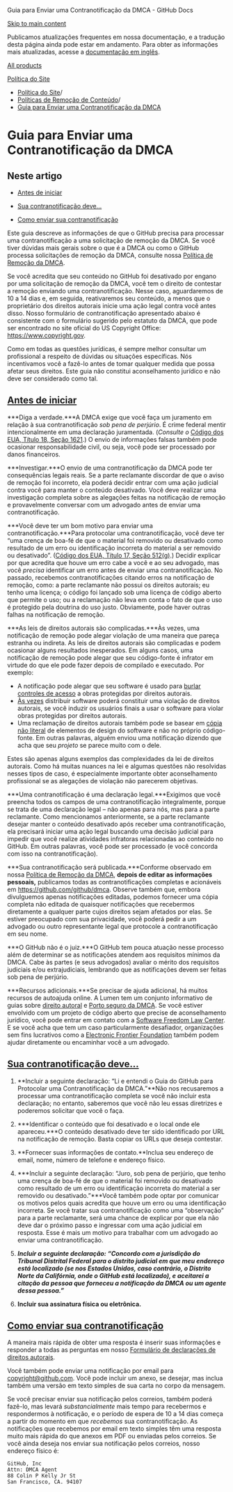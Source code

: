 Guia para Enviar uma Contranotificação da DMCA - GitHub Docs

[Skip to main content](#main-content)

Publicamos atualizações frequentes em nossa documentação, e a tradução desta página ainda pode estar em andamento. Para obter as informações mais atualizadas, acesse a [documentação em inglês](/en).

[All products](/pt)

[Política do Site](/pt/site-policy)

* [Política do Site](/pt/site-policy)/
* [Políticas de Remoção de Conteúdo](/pt/site-policy/content-removal-policies)/
* [Guia para Enviar uma Contranotificação da DMCA](/pt/site-policy/content-removal-policies/guide-to-submitting-a-dmca-counter-notice)

Guia para Enviar uma Contranotificação da DMCA
==========

Neste artigo
----------

* [Antes de iniciar](#before-you-start)

* [Sua contranotificação deve...](#your-counter-notice-must)

* [Como enviar sua contranotificação](#how-to-submit-your-counter-notice)

Este guia descreve as informações de que o GitHub precisa para processar uma contranotificação a uma solicitação de remoção da DMCA. Se você tiver dúvidas mais gerais sobre o que é a DMCA ou como o GitHub processa solicitações de remoção da DMCA, consulte nossa [Política de Remoção da DMCA](/pt/site-policy/content-removal-policies/dmca-takedown-policy).

Se você acredita que seu conteúdo no GitHub foi desativado por engano por uma solicitação de remoção da DMCA, você tem o direito de contestar a remoção enviando uma contranotificação. Nesse caso, aguardaremos de 10 a 14 dias e, em seguida, reativaremos seu conteúdo, a menos que o proprietário dos direitos autorais inicie uma ação legal contra você antes disso. Nosso formulário de contranotificação apresentado abaixo é consistente com o formulário sugerido pelo estatuto da DMCA, que pode ser encontrado no site oficial do US Copyright Office: <https://www.copyright.gov>.

Como em todas as questões jurídicas, é sempre melhor consultar um profissional a respeito de dúvidas ou situações específicas. Nós incentivamos você a fazê-lo antes de tomar qualquer medida que possa afetar seus direitos. Este guia não constitui aconselhamento jurídico e não deve ser considerado como tal.

[Antes de iniciar](#before-you-start)
----------

***Diga a verdade.***A DMCA exige que você faça um juramento em relação à sua contranotificação *sob pena de perjúrio*. É crime federal mentir intencionalmente em uma declaração juramentada. (*Consulte o* [Código dos EUA, Título 18, Seção 1621](https://www.gpo.gov/fdsys/pkg/USCODE-2011-title18/html/USCODE-2011-title18-partI-chap79-sec1621.htm).) O envio de informações falsas também pode ocasionar responsabilidade civil, ou seja, você pode ser processado por danos financeiros.

***Investigar.***O envio de uma contranotificação da DMCA pode ter consequências legais reais. Se a parte reclamante discordar de que o aviso de remoção foi incorreto, ela poderá decidir entrar com uma ação judicial contra você para manter o conteúdo desativado. Você deve realizar uma investigação completa sobre as alegações feitas na notificação de remoção e provavelmente conversar com um advogado antes de enviar uma contranotificação.

***Você deve ter um bom motivo para enviar uma contranotificação.***Para protocolar uma contranotificação, você deve ter “uma crença de boa-fé de que o material foi removido ou desativado como resultado de um erro ou identificação incorreta do material a ser removido ou desativado”. ([Código dos EUA, Título 17, Seção 512(g)](https://www.copyright.gov/title17/92chap5.html#512).) Decidir explicar por que acredita que houve um erro cabe a você e ao seu advogado, mas você *precisa* identificar um erro antes de enviar uma contranotificação. No passado, recebemos contranotificações citando erros na notificação de remoção, como: a parte reclamante não possui os direitos autorais; eu tenho uma licença; o código foi lançado sob uma licença de código aberto que permite o uso; ou a reclamação não leva em conta o fato de que o uso é protegido pela doutrina do uso justo. Obviamente, pode haver outras falhas na notificação de remoção.

***As leis de direitos autorais são complicadas.***Às vezes, uma notificação de remoção pode alegar violação de uma maneira que pareça estranha ou indireta. As leis de direitos autorais são complicadas e podem ocasionar alguns resultados inesperados. Em alguns casos, uma notificação de remoção pode alegar que seu código-fonte é infrator em virtude do que ele pode fazer depois de compilado e executado. Por exemplo:

* A notificação pode alegar que seu software é usado para [burlar controles de acesso](https://www.copyright.gov/title17/92chap12.html) a obras protegidas por direitos autorais.
* [Às vezes](https://www.copyright.gov/docs/mgm/) distribuir software poderá constituir uma violação de direitos autorais, se você induzir os usuários finais a usar o software para violar obras protegidas por direitos autorais.
* Uma reclamação de direitos autorais também pode se basear em [cópia não literal](https://en.wikipedia.org/wiki/Substantial_similarity) de elementos de design do software e não no próprio código-fonte. Em outras palavras, alguém enviou uma notificação dizendo que acha que seu *projeto* se parece muito com o dele.

Estes são apenas alguns exemplos das complexidades da lei de direitos autorais. Como há muitas nuances na lei e algumas questões não resolvidas nesses tipos de caso, é especialmente importante obter aconselhamento profissional se as alegações de violação não parecerem objetivas.

***Uma contranotificação é uma declaração legal.***Exigimos que você preencha todos os campos de uma contranotificação integralmente, porque se trata de uma declaração legal – não apenas para nós, mas para a parte reclamante. Como mencionamos anteriormente, se a parte reclamante desejar manter o conteúdo desativado após receber uma contranotificação, ela precisará iniciar uma ação legal buscando uma decisão judicial para impedir que você realize atividades infratoras relacionadas ao conteúdo no GitHub. Em outras palavras, você pode ser processado (e você concorda com isso na contranotificação).

***Sua contranotificação será publicada.***Conforme observado em nossa [Política de Remoção da DMCA](/pt/site-policy/content-removal-policies/dmca-takedown-policy#d-transparency), **depois de editar as informações pessoais,** publicamos todas as contranotificações completas e acionáveis em <https://github.com/github/dmca>. Observe também que, embora divulguemos apenas notificações editadas, podemos fornecer uma cópia completa não editada de quaisquer notificações que recebermos diretamente a qualquer parte cujos direitos sejam afetados por elas. Se estiver preocupado com sua privacidade, você poderá pedir a um advogado ou outro representante legal que protocole a contranotificação em seu nome.

***O GitHub não é o juiz.***O GitHub tem pouca atuação nesse processo além de determinar se as notificações atendem aos requisitos mínimos da DMCA. Cabe às partes (e seus advogados) avaliar o mérito dos requisitos judiciais e/ou extrajudiciais, lembrando que as notificações devem ser feitas sob pena de perjúrio.

***Recursos adicionais.***Se precisar de ajuda adicional, há muitos recursos de autoajuda online. A Lumen tem um conjunto informativo de guias sobre [direito autoral](https://www.lumendatabase.org/topics/5) e [Porto seguro da DMCA](https://www.lumendatabase.org/topics/14). Se você estiver envolvido com um projeto de código aberto que precise de aconselhamento jurídico, você pode entrar em contato com a [Software Freedom Law Center](https://www.softwarefreedom.org/about/contact/). E se você acha que tem um caso particularmente desafiador, organizações sem fins lucrativos como a [Electronic Frontier Foundation](https://www.eff.org/pages/legal-assistance) também podem ajudar diretamente ou encaminhar você a um advogado.

[Sua contranotificação deve...](#your-counter-notice-must)
----------

1. **Incluir a seguinte declaração: “Li e entendi o Guia do GitHub para Protocolar uma Contranotificação da DMCA.”**Não nos recusaremos a processar uma contranotificação completa se você não incluir esta declaração; no entanto, saberemos que você não leu essas diretrizes e poderemos solicitar que você o faça.

2. ***Identificar o conteúdo que foi desativado e o local onde ele apareceu.***O conteúdo desativado deve ter sido identificado por URL na notificação de remoção. Basta copiar os URLs que deseja contestar.

3. **Fornecer suas informações de contato.**Inclua seu endereço de email, nome, número de telefone e endereço físico.

4. ***Incluir a seguinte declaração: “Juro, sob pena de perjúrio, que tenho uma crença de boa-fé de que o material foi removido ou desativado como resultado de um erro ou identificação incorreta do material a ser removido ou desativado.”***Você também pode optar por comunicar os motivos pelos quais acredita que houve um erro ou uma identificação incorreta. Se você tratar sua contranotificação como uma “observação” para a parte reclamante, será uma chance de explicar por que ela não deve dar o próximo passo e ingressar com uma ação judicial em resposta. Esse é mais um motivo para trabalhar com um advogado ao enviar uma contranotificação.

5. ***Incluir a seguinte declaração: “Concordo com a jurisdição do Tribunal Distrital Federal para o distrito judicial em que meu endereço está localizado (se nos Estados Unidos, caso contrário, o Distrito Norte da Califórnia, onde o GitHub está localizado), e aceitarei a citação da pessoa que forneceu a notificação da DMCA ou um agente dessa pessoa.”***

6. **Incluir sua assinatura física ou eletrônica.**

[Como enviar sua contranotificação](#how-to-submit-your-counter-notice)
----------

A maneira mais rápida de obter uma resposta é inserir suas informações e responder a todas as perguntas em nosso [Formulário de declarações de direitos autorais](https://github.com/contact/dmca).

Você também pode enviar uma notificação por email para [copyright@github.com](mailto:copyright@github.com). Você pode incluir um anexo, se desejar, mas inclua também uma versão em texto simples de sua carta no corpo da mensagem.

Se você precisar enviar sua notificação pelos correios, também poderá fazê-lo, mas levará *substancialmente* mais tempo para recebermos e respondermos à notificação, e o período de espera de 10 a 14 dias começa a partir do momento em que *recebemos* sua contranotificação. As notificações que recebemos por email em texto simples têm uma resposta muito mais rápida do que anexos em PDF ou enviadas pelos correios. Se você ainda deseja nos enviar sua notificação pelos correios, nosso endereço físico é:

```
GitHub, Inc
Attn: DMCA Agent
88 Colin P Kelly Jr St
San Francisco, CA. 94107

```
